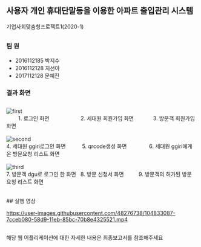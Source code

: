 ## 사용자 개인 휴대단말등을 이용한 아파트 출입관리 시스템

기업사회맞춤형프로젝트1(2020-1)
##
### 팀   원
* 2016112185 박지수
* 2016112128 지선아
* 2017112128 문예진

### 결과 화면
##
![first](https://user-images.githubusercontent.com/48276738/104832122-09757080-58d2-11eb-9205-80041da9985c.png)
<br>
&nbsp;&nbsp;&nbsp;&nbsp;&nbsp;&nbsp;&nbsp;&nbsp;1. 로그인 화면 &nbsp;&nbsp;&nbsp;&nbsp;&nbsp;&nbsp;&nbsp;&nbsp;&nbsp;&nbsp;&nbsp;&nbsp;&nbsp;&nbsp;&nbsp;&nbsp;&nbsp;&nbsp;&nbsp; 2. 세대원 회원가입 화면 &nbsp;&nbsp;&nbsp;&nbsp;&nbsp;&nbsp;&nbsp;&nbsp;&nbsp;&nbsp;&nbsp;&nbsp;3. 방문객 회원가입 화면
<br>
<br>
![second](https://user-images.githubusercontent.com/48276738/104832292-a389e880-58d3-11eb-8661-2dd2eed2ce97.png)
<br>
4. 세대원 ggiri로그인 화면  &nbsp;&nbsp;&nbsp;&nbsp;&nbsp;&nbsp;&nbsp;&nbsp;&nbsp; 5. qrcode생성 화면 &nbsp;&nbsp;&nbsp;&nbsp;&nbsp;&nbsp;&nbsp;&nbsp;&nbsp;&nbsp;&nbsp;&nbsp;&nbsp;&nbsp;6. 세대원 ggiri에게 온 방문요청 리스트 화면
<br>
<br>
![third](https://user-images.githubusercontent.com/48276738/104832293-a4227f00-58d3-11eb-9c3b-d430ce7fa3e2.png)
<br>
7. 방문객 dgu로 로그인 한 화면  &nbsp; 8. 방문 신청서 화면 &nbsp;&nbsp;&nbsp;&nbsp;&nbsp;&nbsp;&nbsp;&nbsp;&nbsp;9. 방문객의 허가된 방문 요청 리스트 화면
<br>


<br>
## 실행 영상

https://user-images.githubusercontent.com/48276738/104833087-7cceb080-58d9-11eb-85bc-70b8e4325521.mp4


##
해당 웹 어플리케이션에 대한 자세한 내용은 최종보고서를 참조해주세요
